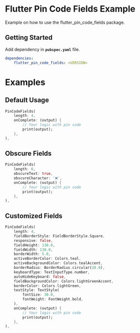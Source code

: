 # Flutter Pin Code Fields Example

Example on how to use the flutter_pin_code_fields package.

## Getting Started

Add dependency in __`pubspec.yaml`__ file.
```yaml
dependencies:
    flutter_pin_code_fields: <VERSION>
```

# Examples
## Default Usage
```dart
PinCodeFields(
    length: 4,
    onComplete: (output) {
        // Your logic with pin code
        print(output);
    },
),
```
## Obscure Fields
```dart
PinCodeFields(
    length: 6,
    obscureText: true,
    obscureCharacter: '❌',
    onComplete: (output) {
        // Your logic with pin code
        print(output);
    },
),
```

## Customized Fields
```dart
PinCodeFields(
    length: 4,
    fieldBorderStyle: FieldBorderStyle.Square,
    responsive: false,
    fieldHeight: 130.0,
    fieldWidth: 130.0,
    borderWidth: 5.0,
    activeBorderColor: Colors.teal,
    activeBackgroundColor: Colors.tealAccent,
    borderRadius: BorderRadius.circular(20.0),
    keyboardType: TextInputType.number,
    autoHideKeyboard: false,
    fieldBackgroundColor: Colors.lightGreenAccent,
    borderColor: Colors.lightGreen,
    textStyle: TextStyle(
        fontSize: 30.0,
        fontWeight: FontWeight.bold,
    ),
    onComplete: (output) {
        // Your logic with pin code
        print(output);
    },
),
```